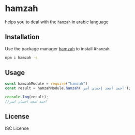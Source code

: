 # hamzah

helps you to deal with the `hamzah` in arabic language


## Installation

Use the package manager [hamzah](https://www.npmjs.com/package/hamzah) to install #`hamzah`.

```bash
npm i hamzah -s
```

## Usage

```javascript
const hamzahModule = require("hamzah")
const result = hamzahModule.hamzah('أحمد أمجد إحسان آسر');

console.log(result);
//احمد امجد احسان اسر

```

## License
ISC License